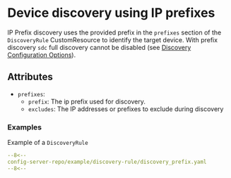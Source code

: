# Device discovery using IP prefixes

IP Prefix discovery uses the provided prefix in the `prefixes` section of the `DiscoveryRule` CustomResource to identify the target device. With prefix discovery `sdc` full discovery cannot be disabled (see [Discovery Configuration Options](introduction.md#discovery-configuration-options)).

## Attributes

* `prefixes`:
    * `prefix`: The ip prefix used for discovery.
    * `excludes`: The IP addresses or prefixes to exclude during discovery

### Examples

Example of a `DiscoveryRule`

```yaml
--8<--
config-server-repo/example/discovery-rule/discovery_prefix.yaml
--8<--
```